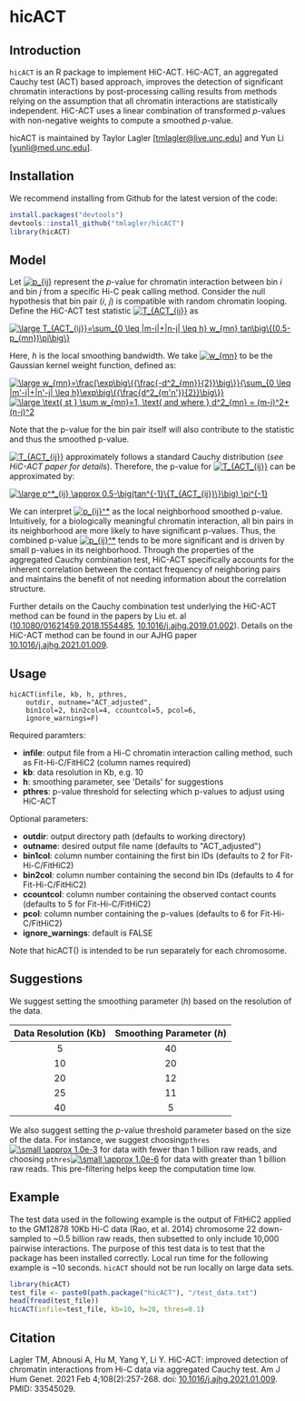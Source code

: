 # hicACT

## Introduction
<code>hicACT</code> is an R package to implement HiC-ACT. HiC-ACT, an aggregated Cauchy test (ACT) based approach, improves the detection of significant chromatin interactions by post-processing calling results from methods relying on the assumption that all chromatin interactions are statistically independent. HiC-ACT uses a linear combination of transformed *p*-values with non-negative weights to compute a smoothed *p*-value.

hicACT is maintained by Taylor Lagler [tmlagler@live.unc.edu] and Yun Li [yunli@med.unc.edu].

## Installation
We recommend installing from Github for the latest version of the code:
```r
install.packages("devtools")
devtools::install_github("tmlagler/hicACT")
library(hicACT)
```
## Model
Let <a href="https://www.codecogs.com/eqnedit.php?latex=\inline&space;\fn_phv&space;p_{ij}" target="_blank"><img src="https://latex.codecogs.com/svg.latex?\inline&space;\fn_phv&space;p_{ij}" title="p_{ij}" /></a> represent the *p*-value for chromatin interaction between bin *i* and bin *j* from a specific Hi-C peak calling method. Consider the null hypothesis that bin pair (*i*, *j*) is compatible with random chromatin looping. Define the HiC-ACT test statistic <a href="https://www.codecogs.com/eqnedit.php?latex=\inline&space;\fn_phv&space;T_{ACT_{ij}}" target="_blank"><img src="https://latex.codecogs.com/svg.latex?\inline&space;\fn_phv&space;T_{ACT_{ij}}" title="T_{ACT_{ij}}" /></a> as

<a href="https://www.codecogs.com/eqnedit.php?latex=\inline&space;\dpi{100}&space;\fn_phv&space;\large&space;T_{ACT_{ij}}=\sum_{0&space;\leq&space;|m-i|&plus;|n-j|&space;\leq&space;h}&space;w_{mn}&space;tan\big\{(0.5-p_{mn})\pi\big\}" target="_blank"><img src="https://latex.codecogs.com/svg.latex?\inline&space;\dpi{100}&space;\fn_phv&space;\large&space;T_{ACT_{ij}}=\sum_{0&space;\leq&space;|m-i|&plus;|n-j|&space;\leq&space;h}&space;w_{mn}&space;tan\big\{(0.5-p_{mn})\pi\big\}" title="\large T_{ACT_{ij}}=\sum_{0 \leq |m-i|+|n-j| \leq h} w_{mn} tan\big\{(0.5-p_{mn})\pi\big\}" /></a>

Here, *h* is the local smoothing bandwidth. We take <a href="https://www.codecogs.com/eqnedit.php?latex=\inline&space;\fn_phv&space;w_{mn}" target="_blank"><img src="https://latex.codecogs.com/svg.latex?\inline&space;\fn_phv&space;w_{mn}" title="w_{mn}" /></a> to be the Gaussian kernel weight function, defined as:

<a href="https://www.codecogs.com/eqnedit.php?latex=\inline&space;\fn_phv&space;\large&space;w_{mn}=\frac{\exp\big\{{\frac{-d^2_{mn}}{2}}\big\}}{\sum_{0&space;\leq&space;|m'-i|&plus;|n'-j|&space;\leq&space;h}\exp\big\{{\frac{d^2_{m'n'}}{2}}\big\}}" target="_blank"><img src="https://latex.codecogs.com/svg.latex?\inline&space;\fn_phv&space;\large&space;w_{mn}=\frac{\exp\big\{{\frac{-d^2_{mn}}{2}}\big\}}{\sum_{0&space;\leq&space;|m'-i|&plus;|n'-j|&space;\leq&space;h}\exp\big\{{\frac{d^2_{m'n'}}{2}}\big\}}" title="\large w_{mn}=\frac{\exp\big\{{\frac{-d^2_{mn}}{2}}\big\}}{\sum_{0 \leq |m'-i|+|n'-j| \leq h}\exp\big\{{\frac{d^2_{m'n'}}{2}}\big\}}" /></a>
<a href="https://www.codecogs.com/eqnedit.php?latex=\inline&space;\fn_phv&space;\large&space;\text{&space;st&space;}&space;\sum&space;w_{mn}=1,&space;\text{&space;and&space;where&space;}&space;d^2_{mn}&space;=&space;(m-i)^2&plus;(n-j)^2" target="_blank"><img src="https://latex.codecogs.com/svg.latex?\inline&space;\fn_phv&space;\large&space;\text{&space;st&space;}&space;\sum&space;w_{mn}=1,&space;\text{&space;and&space;where&space;}&space;d^2_{mn}&space;=&space;(m-i)^2&plus;(n-j)^2" title="\large \text{ st } \sum w_{mn}=1, \text{ and where } d^2_{mn} = (m-i)^2+(n-j)^2" /></a>

Note that the p-value for the bin pair itself will also contribute to the statistic and thus the smoothed p-value.

<a href="https://www.codecogs.com/eqnedit.php?latex=\inline&space;\fn_phv&space;T_{ACT_{ij}}" target="_blank"><img src="https://latex.codecogs.com/svg.latex?\inline&space;\fn_phv&space;T_{ACT_{ij}}" title="T_{ACT_{ij}}" /></a> approximately follows a standard Cauchy distribution (*see HiC-ACT paper for details*). Therefore, the p-value for <a href="https://www.codecogs.com/eqnedit.php?latex=\inline&space;\fn_phv&space;T_{ACT_{ij}}" target="_blank"><img src="https://latex.codecogs.com/svg.latex?\inline&space;\fn_phv&space;T_{ACT_{ij}}" title="T_{ACT_{ij}}" /></a> can be approximated by:

<a href="https://www.codecogs.com/eqnedit.php?latex=\inline&space;\fn_phv&space;\large&space;p^*_{ij}&space;\approx&space;0.5-\big(tan^{-1}\{T_{ACT_{ij}}\}\big)&space;\pi^{-1}" target="_blank"><img src="https://latex.codecogs.com/svg.latex?\inline&space;\fn_phv&space;\large&space;p^*_{ij}&space;\approx&space;0.5-\big(tan^{-1}\{T_{ACT_{ij}}\}\big)&space;\pi^{-1}" title="\large p^*_{ij} \approx 0.5-\big(tan^{-1}\{T_{ACT_{ij}}\}\big) \pi^{-1}" /></a>

We can interpret <a href="https://www.codecogs.com/eqnedit.php?latex=\inline&space;\fn_phv&space;p_{ij}^*" target="_blank"><img src="https://latex.codecogs.com/svg.latex?\inline&space;\fn_phv&space;p_{ij}^*" title="p_{ij}^*" /></a> as the local neighborhood smoothed p-value. Intuitively, for a biologically meaningful chromatin interaction, all bin pairs in its neighborhood are more likely to have significant p-values. Thus, the combined p-value <a href="https://www.codecogs.com/eqnedit.php?latex=\inline&space;\fn_phv&space;p_{ij}^*" target="_blank"><img src="https://latex.codecogs.com/svg.latex?\inline&space;\fn_phv&space;p_{ij}^*" title="p_{ij}^*" /></a> tends to be more significant and is driven by small p-values in its neighborhood. Through the properties of the aggregated Cauchy combination test, HiC-ACT specifically accounts for the inherent correlation between the contact frequency of neighboring pairs and maintains the benefit of not needing information about the correlation structure.

Further details on the Cauchy combination test underlying the HiC-ACT method can be found in the papers by Liu et. al ([10.1080/01621459.2018.1554485](https://doi.org/10.1080/01621459.2018.1554485), [10.1016/j.ajhg.2019.01.002](https://doi.org/10.1016/j.ajhg.2019.01.002)). Details on the HiC-ACT method can be found in our AJHG paper [10.1016/j.ajhg.2021.01.009](https://doi.org/10.1016/j.ajhg.2021.01.009).

## Usage
```
hicACT(infile, kb, h, pthres,
    outdir, outname="ACT_adjusted",
    bin1col=2, bin2col=4, ccountcol=5, pcol=6,
    ignore_warnings=F)
```
Required paramters:

- **infile**: output file from a Hi-C chromatin interaction calling method, such as Fit-Hi-C/FitHiC2 (column names required)
- **kb**: data resolution in Kb, e.g. 10
- **h**: smoothing parameter, see 'Details' for suggestions
- **pthres**: p-value threshold for selecting which p-values to adjust using HiC-ACT

Optional parameters:

- **outdir**: output directory path (defaults to working directory)
- **outname**: desired output file name (defaults to "ACT_adjusted")
- **bin1col**: column number containing the first bin IDs (defaults to 2 for Fit-Hi-C/FitHiC2)
- **bin2col**: column number containing the second bin IDs (defaults to 4 for Fit-Hi-C/FitHiC2)
- **ccountcol**: column number containing the observed contact counts (defaults to 5 for Fit-Hi-C/FitHiC2)
- **pcol**: column number containing the p-values (defaults to 6 for Fit-Hi-C/FitHiC2)
- **ignore_warnings**: default is FALSE

Note that hicACT() is intended to be run separately for each chromosome.

## Suggestions
We suggest setting the smoothing parameter (*h*) based on the resolution of the data.

| Data Resolution (Kb) | Smoothing Parameter (*h*) |
|:--------------------:|:-----------------------:|
| 5 | 40 |
| 10 | 20 |
| 20 | 12 |
| 25 | 11 |
| 40 | 5 |

We also suggest setting the *p*-value threshold parameter based on the size of the data. For instance, we suggest choosing<code>pthres</code><a href="https://www.codecogs.com/eqnedit.php?latex=\inline&space;\fn_phv&space;\small&space;\approx&space;1.0e-3" target="_blank"><img src="https://latex.codecogs.com/svg.latex?\inline&space;\fn_phv&space;\small&space;\approx&space;1.0e-3" title="\small \approx 1.0e-3" /></a> for
data with fewer than 1 billion raw reads, and choosing <code>pthres</code><a href="https://www.codecogs.com/eqnedit.php?latex=\inline&space;\fn_phv&space;\small&space;\approx&space;1.0e-6" target="_blank"><img src="https://latex.codecogs.com/svg.latex?\inline&space;\fn_phv&space;\small&space;\approx&space;1.0e-6" title="\small \approx 1.0e-6" /></a> for data with greater than 1 billion raw reads. This pre-filtering helps keep the computation time low. 

## Example
The test data used in the following example is the output of FitHiC2 applied to the GM12878 10Kb Hi-C data (Rao, et al. 2014) chromosome 22 down-sampled to ~0.5 billion raw reads, then subsetted to only include 10,000 pairwise interactions. The purpose of this test data is to test that the package has been installed correctly. Local run time for the following example is ~10 seconds. <code>hicACT</code> should not be run locally on large data sets.
```r
library(hicACT)
test_file <- paste0(path.package("hicACT"), "/test_data.txt")
head(fread(test_file))
hicACT(infile=test_file, kb=10, h=20, thres=0.1)
```

## Citation
Lagler TM, Abnousi A, Hu M, Yang Y, Li Y. HiC-ACT: improved detection of chromatin interactions from Hi-C data via aggregated Cauchy test. Am J Hum Genet. 2021 Feb 4;108(2):257-268. doi: [10.1016/j.ajhg.2021.01.009](https://doi.org/10.1016/j.ajhg.2021.01.009). PMID: 33545029.



